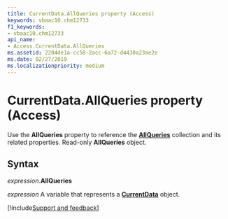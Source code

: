 ```yaml
---
title: CurrentData.AllQueries property (Access)
keywords: vbaac10.chm12733
f1_keywords:
- vbaac10.chm12733
api_name:
- Access.CurrentData.AllQueries
ms.assetid: 2204de1a-cc58-2acc-6a72-d4430a23ae2e
ms.date: 02/27/2019
ms.localizationpriority: medium
---
```



# CurrentData.AllQueries property (Access)

Use the **AllQueries** property to reference the **[AllQueries](Access.AllQueries.md)** collection and its related properties. Read-only **AllQueries** object.


## Syntax

_expression_.**AllQueries**

_expression_ A variable that represents a **[CurrentData](Access.CurrentData.md)** object.



[!include[Support and feedback](~/includes/feedback-boilerplate.md)]
